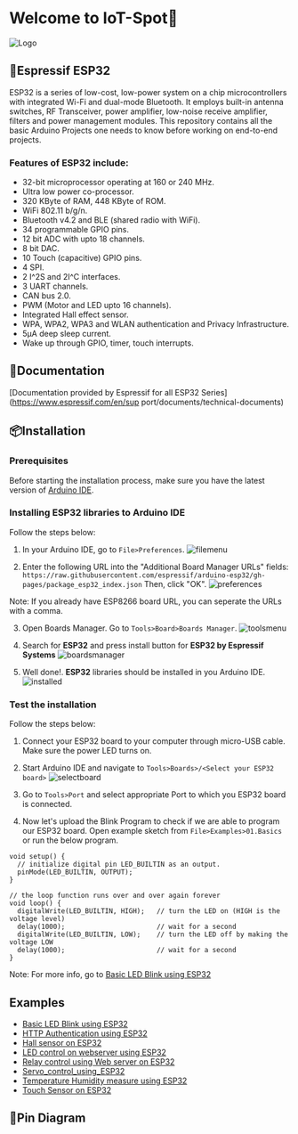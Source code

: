 
# Welcome to IoT-Spot👋



![Logo](https://github.com/prathimacode-hub/prathimacode-hub/blob/main/Cover%20Photos/IoT-Spot.png)


## 📌Espressif ESP32
ESP32 is a series of low-cost, low-power system on a chip microcontrollers with integrated Wi-Fi and dual-mode Bluetooth. It employs built-in antenna switches, RF Transceiver, power amplifier, low-noise receive amplifier, filters and power management modules.
This repository contains all the basic Arduino Projects one needs to know before working on end-to-end projects.
### Features of ESP32 include:
- 32-bit microprocessor operating at 160 or 240 MHz.
- Ultra low power co-processor.
- 320 KByte of RAM, 448 KByte of ROM.
-  WiFi 802.11 b/g/n.
-  Bluetooth v4.2 and BLE (shared radio with WiFi).
-  34 programmable GPIO pins.
-  12 bit ADC with upto 18 channels.
-  8 bit DAC.
-  10 Touch (capacitive) GPIO pins.
-  4 SPI.
-  2 I^2S and 2I^C interfaces.
-  3 UART channels.
- CAN bus 2.0.
-  PWM (Motor and LED upto 16 channels).
-  Integrated Hall effect sensor.
-  WPA, WPA2, WPA3 and WLAN authentication and Privacy Infrastructure.
-  5μA deep sleep current.
-  Wake up through GPIO, timer, touch interrupts.
## 📃Documentation

[Documentation provided by Espressif for all ESP32 Series](https://www.espressif.com/en/sup
port/documents/technical-documents)


## 📦Installation

### Prerequisites
Before starting the installation process, make sure you have the latest version of [Arduino IDE][1].

[1]: <https://www.arduino.cc/en/software>

### Installing ESP32 libraries to Arduino IDE
Follow the steps below:
1. In your Arduino IDE, go to `File>Preferences`.
![filemenu][filemenu]

2. Enter the following URL into the "Additional Board Manager URLs" fields:
`https://raw.githubusercontent.com/espressif/arduino-esp32/gh-pages/package_esp32_index.json`
Then, click "OK".
![preferences][preferences]

Note: If you already have ESP8266 board URL, you can seperate the URLs with a comma.

3. Open Boards Manager. Go to `Tools>Board>Boards Manager`.
![toolsmenu][toolsmenu]

4. Search for **ESP32** and press install button for **ESP32 by Espressif Systems**
![boardsmanager][boardsmanager]

5. Well done!. **ESP32** libraries should be installed in you Arduino IDE.
![installed][installed]

### Test the installation
Follow the steps below:

1. Connect your ESP32 board to your computer through micro-USB cable. Make sure the power LED turns on.

2. Start Arduino IDE and navigate to `Tools>Boards>/<Select your ESP32 board>`
![selectboard][selectboard]

3. Go to `Tools>Port` and select appropriate Port to which you ESP32 board is connected.

4. Now let's upload the Blink Program to check if we are able to program our ESP32 board. Open example sketch from `File>Examples>01.Basics` or run the below program.
```
void setup() {
  // initialize digital pin LED_BUILTIN as an output.
  pinMode(LED_BUILTIN, OUTPUT);
}

// the loop function runs over and over again forever
void loop() {
  digitalWrite(LED_BUILTIN, HIGH);   // turn the LED on (HIGH is the voltage level)
  delay(1000);                       // wait for a second
  digitalWrite(LED_BUILTIN, LOW);    // turn the LED off by making the voltage LOW
  delay(1000);                       // wait for a second
}
```
Note: For more info, go to [Basic LED Blink using ESP32](https://github.com/prathimacode-hub/IoT-Spot/tree/main/ESP32/Basic%20LED%20Blink%20using%20ESP32)

[filemenu]: <https://i0.wp.com/randomnerdtutorials.com/wp-content/uploads/2016/12/arduino-ide-open-preferences.png?w=196&quality=100&strip=all&ssl=1>
[preferences]: <https://i0.wp.com/randomnerdtutorials.com/wp-content/uploads/2022/04/ESP32-URL-Arduino-IDE.png?w=828&quality=100&strip=all&ssl=1>
[toolsmenu]: <https://i0.wp.com/randomnerdtutorials.com/wp-content/uploads/2018/06/boardsManager.png?w=628&quality=100&strip=all&ssl=1>
[boardsmanager]: <https://i0.wp.com/randomnerdtutorials.com/wp-content/uploads/2018/06/installing.png?w=786&quality=100&strip=all&ssl=1>
[installed]: <https://i0.wp.com/randomnerdtutorials.com/wp-content/uploads/2019/07/ESP32-Board-add-on-in-Arduino-IDE-installed.png?w=786&quality=100&strip=all&ssl=1>
[selectboard]: <https://circuitdigest.com/sites/default/files/inlineimages/u/Select-ESP32Dev-from-tools.png>

## Examples
- [Basic LED Blink using ESP32](https://github.com/prathimacode-hub/IoT-Spot/tree/main/ESP32/Basic%20LED%20Blink%20using%20ESP32)
- [HTTP Authentication using ESP32](https://github.com/prathimacode-hub/IoT-Spot/tree/main/ESP32/HTTP%20Authentication%20using%20ESP32)
- [Hall sensor on ESP32](https://github.com/prathimacode-hub/IoT-Spot/tree/main/ESP32/Hall%20sensor%20on%20ESP32)
- [LED control on webserver using ESP32](https://github.com/prathimacode-hub/IoT-Spot/tree/main/ESP32/LED%20control%20on%20webserver%20using%20ESP32)
- [Relay control using Web server on ESP32](https://github.com/prathimacode-hub/IoT-Spot/tree/main/ESP32/Relay%20control%20using%20Web%20server%20on%20ESP32)
- [Servo_control_using_ESP32](https://github.com/prathimacode-hub/IoT-Spot/tree/main/ESP32/Servo_control_using_ESP32)
- [Temperature Humidity measure using ESP32](https://github.com/prathimacode-hub/IoT-Spot/tree/main/ESP32/Temperature%20Humidity%20measure%20using%20ESP32)
- [Touch Sensor on ESP32](https://github.com/prathimacode-hub/IoT-Spot/tree/main/ESP32/Touch%20Sensor%20on%20ESP32)
## 📍Pin Diagram
